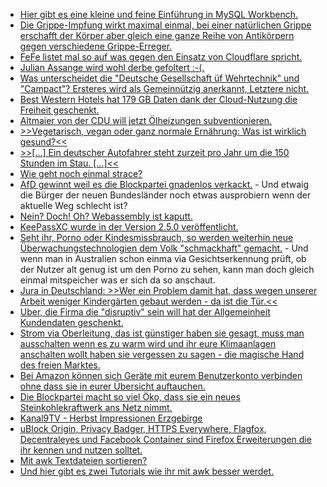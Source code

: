 * [Hier gibt es eine kleine und feine Einführung in MySQL Workbench.](https://www.percona.com/blog/2019/10/23/mysql-workbench-review/)
* [Die Grippe-Impfung wirkt maximal einmal, bei einer natürlichen Grippe erschafft der Körper aber gleich eine ganze Reihe von Antikörpern gegen verschiedene Grippe-Erreger.](https://blog.fefe.de/?ts=a3486780)
* [FeFe listet mal so auf was gegen den Einsatz von Cloudflare spricht.](https://blog.fefe.de/?ts=a34b5e05)
* [Julian Assange wird wohl derbe gefoltert :-(.](https://blog.fefe.de/?ts=a34d2ef2)
* [Was unterscheidet die "Deutsche Gesellschaft üf Wehrtechnik" und "Campact"? Ersteres wird als Gemeinnützig anerkannt, Letztere nicht.](https://blog.fefe.de/?ts=a34c3b73)
* [Best Western Hotels hat 179 GB Daten dank der Cloud-Nutzung die Freiheit geschenkt.](https://blog.fefe.de/?ts=a34f961c)
* [Altmaier von der CDU will jetzt Ölheizungen subventionieren.](https://blog.fefe.de/?ts=a34ea772)
* [>>Vegetarisch, vegan oder ganz normale Ernährung: Was ist wirklich gesund?<<](https://www.welt-im-wandel.tv/video/vegetarisch-vegan-oder-ganz-normale-ernaehrung-was-ist-wirklich-gesund/)
* [>>[...] Ein deutscher Autofahrer steht zurzeit pro Jahr um die 150 Stunden im Stau. [...]<<](https://www.sonnenseite.com/de/franz-alt/kommentare-interviews/die-automobilitaet-macht-immobil.html)
* [Wie geht noch einmal strace?](https://opensource.com/article/19/10/strace)
* [AfD gewinnt weil es die Blockpartei gnadenlos verkackt.](https://blog.fefe.de/?ts=a349e22f) - Und etwaig die Bürger der neuen Bundesländer noch etwas ausprobiern wenn der aktuelle Weg schlecht ist?
* [Nein? Doch! Oh? Webassembly ist kaputt.](https://blog.fefe.de/?ts=a349de5b)
* [KeePassXC wurde in der Version 2.5.0 veröffentlicht.](https://www.pro-linux.de/news/1/27548/passwort-manager-keepassxc-erreicht-version-250.html)
* [Seht ihr, Porno oder Kindesmissbrauch, so werden weiterhin neue Überwachungstechnologien dem Volk "schmackhaft" gemacht.](https://blog.fefe.de/?ts=a346fb3d) - Und wenn man in Australien schon einma via Gesichtserkennung prüft, ob der Nutzer alt genug ist um den Porno zu sehen, kann man doch gleich einmal mitspeicher was er sich da so anschaut.
* [Jura in Deutschland: >>Wer ein Problem damit hat, dass wegen unserer Arbeit weniger Kindergärten gebaut werden - da ist die Tür.<<](https://blog.fefe.de/?ts=a3461118)
* [Uber, die Firma die "disruptiv" sein will hat der Allgemeinheit Kundendaten geschenkt.](https://blog.fefe.de/?ts=a342a320)
* [Strom via Oberleitung, das ist günstiger haben sie gesagt, muss man ausschalten wenn es zu warm wird und ihr eure Klimaanlagen anschalten wollt haben sie vergessen zu sagen - die magische Hand des freien Marktes.](https://blog.fefe.de/?ts=a342e65f)
* [Bei Amazon können sich Geräte mit eurem Benutzerkonto verbinden ohne dass sie in eurer Übersicht auftauchen.](https://blog.fefe.de/?ts=a345d009)
* [Die Blockpartei macht so viel Öko, dass sie ein neues Steinkohlekraftwerk ans Netz nimmt.](https://blog.fefe.de/?ts=a3472af5)
* [Kanal9TV - Herbst Impressionen Erzgebirge](https://www.youtube.com/watch?v=_IgrDZSwTo8)
* [uBlock Origin, Privacy Badger, HTTPS Everywhere, Flagfox, Decentraleyes und Facebook Container sind Firefox Erweiterungen die ihr kennen und nutzen solltet.](https://odoepner.wordpress.com/2019/11/01/stay-safe-on-the-web-using-firefox-and-these-add-ons/)
* [Mit awk Textdateien sortieren?](https://opensource.com/article/19/11/how-sort-awk)
* [Und hier gibt es zwei Tutorials wie ihr mit awk besser werdet.](https://opensource.com/article/19/10/advanced-awk)
